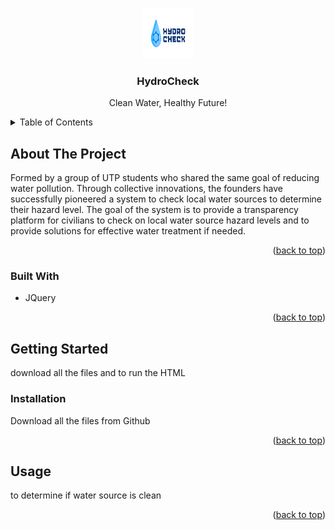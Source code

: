 <a id="readme-top"></a>

<br />
<div align="center">
  <a href="https://github.com/othneildrew/Best-README-Template">
    <img src="logo.png" alt="Logo" width="80" height="80">
  </a>

  <h3 align="center">HydroCheck</h3>

  <p align="center">
    Clean Water, Healthy Future!
    <br />
  </p>
</div>

<details>
  <summary>Table of Contents</summary>
  <ol>
    <li>
      <a href="#about-the-project">HydroCheck</a>
      <ul>
        <li><a href="#built-with">Built With</a></li>
      </ul>
    </li>
    <li>
      <a href="#getting-started">Getting Started</a>
      <ul>
        <li><a href="#installation">Installation</a></li>
      </ul>
    </li>
    <li><a href="#usage">Usage</a></li>
  </ol>
</details>




## About The Project

Formed by a group of UTP students who shared the same goal of reducing water pollution.  Through collective innovations, the founders have successfully pioneered a system to check local water sources to determine their hazard level.
The goal of the system is to provide a transparency platform for civilians to check on local water source hazard levels and to provide solutions for effective water treatment if needed. 





<p align="right">(<a href="#readme-top">back to top</a>)</p>



### Built With
* JQuery

<p align="right">(<a href="#readme-top">back to top</a>)</p>

## Getting Started
 download all the files and to run the HTML

### Installation

Download all the files from Github


<p align="right">(<a href="#readme-top">back to top</a>)</p>



## Usage


to determine if water source is clean

<p align="right">(<a href="#readme-top">back to top</a>)</p>













